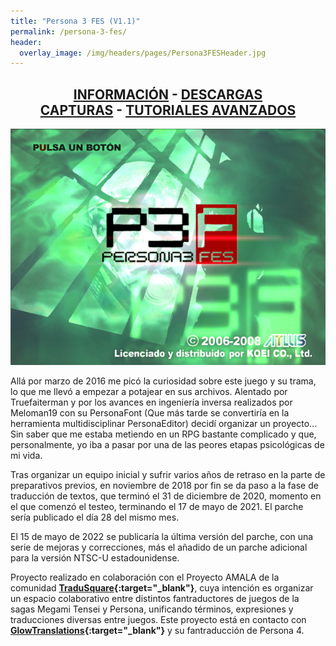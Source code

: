 ```yaml
---
title: "Persona 3 FES (V1.1)"
permalink: /persona-3-fes/
header:
  overlay_image: /img/headers/pages/Persona3FESHeader.jpg
---
```

<h2 style="text-align: center;"><strong><a href="/persona-3-fes/informacion/">INFORMACIÓN</a> - <a href="/persona-3-fes/descargar/">DESCARGAS</a><br>  
<a href="/persona-3-fes/capturas/">CAPTURAS</a> - <a href="/persona-3-fes/tutoriales/">TUTORIALES AVANZADOS</a><br></strong></h2>

<p style="text-align: center;"><img src="/img/2019/01/Persona3FESStart.jpg" /></p>

Allá por marzo de 2016 me picó la curiosidad sobre este juego y su trama, lo que me llevó a empezar 
a potajear en sus archivos. Alentado por Truefaiterman y por los avances en ingeniería inversa realizados 
por Meloman19 con su PersonaFont (Que más tarde se convertiría en la herramienta multidisciplinar PersonaEditor) 
decidí organizar un proyecto... Sin saber que me estaba metiendo en un RPG bastante complicado y que, personalmente, 
yo iba a pasar por una de las peores etapas psicológicas de mi vida.

Tras organizar un equipo inicial y sufrir varios años de retraso en la parte de preparativos previos, en noviembre 
de 2018 por fin se da paso a la fase de traducción de textos, que terminó el 31 de diciembre de 2020, momento en el que 
comenzó el testeo, terminando el 17 de mayo de 2021. El parche sería publicado el día 28 del mismo mes.

El 15 de mayo de 2022 se publicaría la última versión del parche, con una serie de mejoras y correcciones, más el añadido 
de un parche adicional para la versión NTSC-U estadounidense.

Proyecto realizado en colaboración con el Proyecto AMALA de la comunidad **[TraduSquare](https://tradusquare.es/){:target="_blank"}**, 
cuya intención es organizar un espacio colaborativo entre distintos fantraductores de juegos de la sagas Megami Tensei 
y Persona, unificando términos, expresiones y traducciones diversas entre juegos. Este proyecto está en contacto 
con **[GlowTranslations](https://glowtranslations.tk/){:target="_blank"}** y su fantraducción de Persona 4.